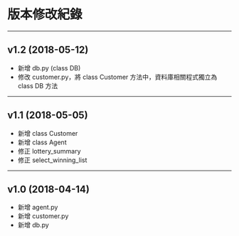 # 版本修改紀錄
---

## v1.2 (2018-05-12)
* 新增 db.py (class DB)
* 修改 customer.py，將 class Customer 方法中，資料庫相關程式獨立為 class DB 方法
---

## v1.1 (2018-05-05)
* 新增 class Customer
* 新增 class Agent
* 修正 lottery_summary
* 修正 select_winning_list
---

## v1.0 (2018-04-14)
* 新增 agent.py
* 新增 customer.py
* 新增 db.py